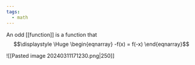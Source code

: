 ```yaml
---
tags:
  - math
---
```

An odd [[function]] is a function that
$$\displaystyle \Huge \begin{eqnarray} 
-f(x) = f(-x)
\end{eqnarray}$$

![[Pasted image 20240311171230.png|250]]